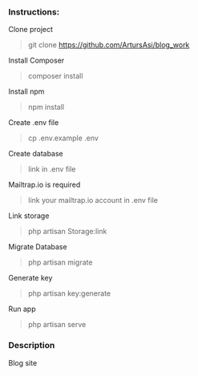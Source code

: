 ### Instructions:
Clone project
>git clone https://github.com/ArtursAsi/blog_work

Install Composer
>composer install

Install npm
>npm install

Create .env file
>cp .env.example .env

Create database
>link in .env file

Mailtrap.io is required
>link your mailtrap.io account in .env file

Link storage 
>php artisan Storage:link

Migrate Database
>php artisan migrate

Generate key
>php artisan key:generate

Run app 
>php artisan serve


### Description

Blog site



